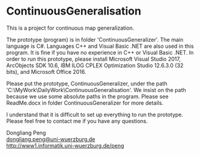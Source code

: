 # ContinuousGeneralisation
This is a project for continuous map generalization.

The prototype (program) is in folder 'ContinuousGeneralizer'.
The main language is C#. Languages C++ and Visual Basic .NET are also used in this program. It is fine if you have no experience in C++ or Visual Basic .NET.
In order to run this prototype, please install Microsoft Visual Studio 2017, ArcObjects SDK 10.6, IBM ILOG CPLEX Optimization Studio 12.6.3.0 (32 bits), and Microsoft Office 2016.

Please put the prototype, ContinuousGeneralizer, under the path 'C:\MyWork\DailyWork\ContinuousGeneralisation'. We insist on the path because we use some absolute paths in the program. Please see ReadMe.docx in folder ContinuousGeneralizer for more details.

I understand that it is difficult to set up everything to run the prototype.
Please feel free to contact me if you have any questions.

Dongliang Peng  
dongliang.peng@uni-wuerzburg.de  
http://www1.informatik.uni-wuerzburg.de/peng
